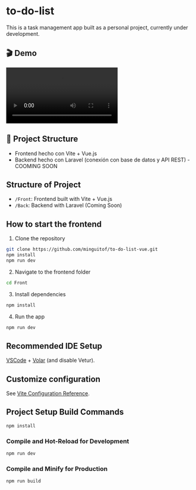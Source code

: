 # to-do-list

This is a task management app built as a personal project, currently under development.

## 🎬 Demo

![Demo](assets/preview-demo.mp4)

## 🚧 Project Structure

- Frontend hecho con Vite + Vue.js
- Backend hecho con Laravel (conexión con base de datos y API REST) - COOMING SOON

## Structure of Project

- `/Front`: Frontend built with Vite + Vue.js
- `/Back`: Backend with Laravel (Coming Soon)

## How to start the frontend

1. Clone the repository

```bash
git clone https://github.com/minguitof/to-do-list-vue.git
npm install
npm run dev
```

2. Navigate to the frontend folder

```bash
cd Front
```

3. Install dependencies

```bash
npm install
```

4. Run the app

```bash
npm run dev
```

## Recommended IDE Setup

[VSCode](https://code.visualstudio.com/) + [Volar](https://marketplace.visualstudio.com/items?itemName=Vue.volar) (and disable Vetur).

## Customize configuration

See [Vite Configuration Reference](https://vite.dev/config/).

## Project Setup Build Commands

```sh
npm install
```

### Compile and Hot-Reload for Development

```sh
npm run dev
```

### Compile and Minify for Production

```sh
npm run build
```
